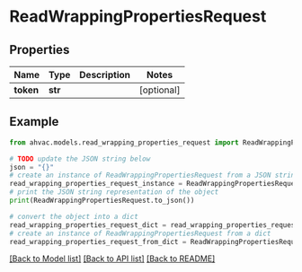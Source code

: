 # ReadWrappingPropertiesRequest


## Properties

Name | Type | Description | Notes
------------ | ------------- | ------------- | -------------
**token** | **str** |  | [optional] 

## Example

```python
from ahvac.models.read_wrapping_properties_request import ReadWrappingPropertiesRequest

# TODO update the JSON string below
json = "{}"
# create an instance of ReadWrappingPropertiesRequest from a JSON string
read_wrapping_properties_request_instance = ReadWrappingPropertiesRequest.from_json(json)
# print the JSON string representation of the object
print(ReadWrappingPropertiesRequest.to_json())

# convert the object into a dict
read_wrapping_properties_request_dict = read_wrapping_properties_request_instance.to_dict()
# create an instance of ReadWrappingPropertiesRequest from a dict
read_wrapping_properties_request_from_dict = ReadWrappingPropertiesRequest.from_dict(read_wrapping_properties_request_dict)
```
[[Back to Model list]](../README.md#documentation-for-models) [[Back to API list]](../README.md#documentation-for-api-endpoints) [[Back to README]](../README.md)


